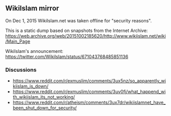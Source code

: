 ## WikiIslam mirror

On Dec 1, 2015 WikiIslam.net was taken offline for "security reasons".

This is a static dump based on snapshots from the Internet Archive: https://web.archive.org/web/20151002185620/http://www.wikiislam.net/wiki/Main_Page

WikiIslam's announcement: https://twitter.com/Wikilslam/status/671043768485851136

### Discussions
* https://www.reddit.com/r/exmuslim/comments/3ux5nz/so_apparently_wikiislam_is_down/
* https://www.reddit.com/r/exmuslim/comments/3uv0fj/what_happend_with_wikiislam_its_not_working/
* https://www.reddit.com/r/atheism/comments/3ux7dr/wikiislamnet_have_been_shut_down_for_security/

